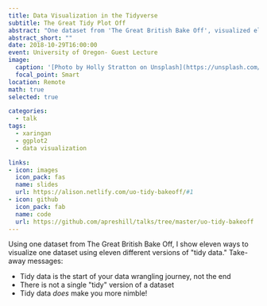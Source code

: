 ```yaml
---
title: Data Visualization in the Tidyverse
subtitle: The Great Tidy Plot Off
abstract: "One dataset from 'The Great British Bake Off', visualized eleven ways."
abstract_short: ""
date: 2018-10-29T16:00:00
event: University of Oregon- Guest Lecture
image:
  caption: '[Photo by Holly Stratton on Unsplash](https://unsplash.com/photos/XTHa-47HjjI)'
  focal_point: Smart
location: Remote
math: true
selected: true

categories:
  - talk
tags:
  - xaringan
  - ggplot2
  - data visualization

links:
- icon: images
  icon_pack: fas
  name: slides
  url: https://alison.netlify.com/uo-tidy-bakeoff/#1
- icon: github
  icon_pack: fab
  name: code
  url: https://github.com/apreshill/talks/tree/master/uo-tidy-bakeoff
---
```


Using one dataset from The Great British Bake Off, I show eleven ways to visualize one dataset using eleven different versions of "tidy data." Take-away messages:

+ Tidy data is the start of your data wrangling journey, not the end
+ There is not a single "tidy" version of a dataset
+ Tidy data *does* make you more nimble!